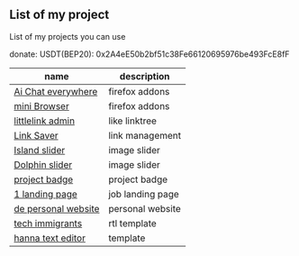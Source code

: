 
## List of my project

List of my projects you can use

donate: USDT(BEP20): 0x2A4eE50b2bf51c38Fe66120695976be493FcE8fF

| name | description |
| ------ | ------ |
| [Ai Chat everywhere](https://github.com/khzg/ChatGPT) | firefox addons |
| [mini Browser](https://addons.mozilla.org/en-US/firefox/addon/browser) | firefox addons |
| [littlelink admin](https://github.com/khzg/littlelink-admin) | like linktree |
| [Link Saver](https://github.com/khzg/LinkSaver/) | link management |
| [Island slider](https://github.com/khzg/Island-slider) | image slider |
| [Dolphin slider](https://github.com/khzg/Dolphin-slider) | image slider |
| [project badge](https://github.com/khzg/project-badge) | project badge |
| [1 landing page](https://github.com/khzg/1-landing-page) | job landing page |
| [de personal website](https://github.com/khzg/de-personal-website) | personal website |
| [tech immigrants](https://github.com/khzg/tech-immigrants) | rtl template|
| [hanna text editor](https://github.com/khzg/hanna-text-editor) | template |

